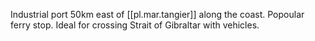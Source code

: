 
Industrial port 50km east of [[pl.mar.tangier]] along the coast. Popoular ferry stop. Ideal for crossing Strait of Gibraltar with vehicles.